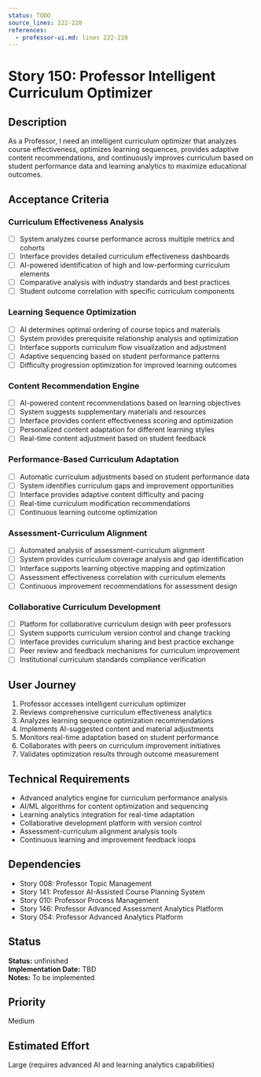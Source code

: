```yaml
---
status: TODO
source_lines: 222-228
references:
  - professor-ui.md: lines 222-228
---
```


# Story 150: Professor Intelligent Curriculum Optimizer

## Description
As a Professor, I need an intelligent curriculum optimizer that analyzes course effectiveness, optimizes learning sequences, provides adaptive content recommendations, and continuously improves curriculum based on student performance data and learning analytics to maximize educational outcomes.

## Acceptance Criteria

### Curriculum Effectiveness Analysis
- [ ] System analyzes course performance across multiple metrics and cohorts
- [ ] Interface provides detailed curriculum effectiveness dashboards
- [ ] AI-powered identification of high and low-performing curriculum elements
- [ ] Comparative analysis with industry standards and best practices
- [ ] Student outcome correlation with specific curriculum components

### Learning Sequence Optimization
- [ ] AI determines optimal ordering of course topics and materials
- [ ] System provides prerequisite relationship analysis and optimization
- [ ] Interface supports curriculum flow visualization and adjustment
- [ ] Adaptive sequencing based on student performance patterns
- [ ] Difficulty progression optimization for improved learning outcomes

### Content Recommendation Engine
- [ ] AI-powered content recommendations based on learning objectives
- [ ] System suggests supplementary materials and resources
- [ ] Interface provides content effectiveness scoring and optimization
- [ ] Personalized content adaptation for different learning styles
- [ ] Real-time content adjustment based on student feedback

### Performance-Based Curriculum Adaptation
- [ ] Automatic curriculum adjustments based on student performance data
- [ ] System identifies curriculum gaps and improvement opportunities
- [ ] Interface provides adaptive content difficulty and pacing
- [ ] Real-time curriculum modification recommendations
- [ ] Continuous learning outcome optimization

### Assessment-Curriculum Alignment
- [ ] Automated analysis of assessment-curriculum alignment
- [ ] System provides curriculum coverage analysis and gap identification
- [ ] Interface supports learning objective mapping and optimization
- [ ] Assessment effectiveness correlation with curriculum elements
- [ ] Continuous improvement recommendations for assessment design

### Collaborative Curriculum Development
- [ ] Platform for collaborative curriculum design with peer professors
- [ ] System supports curriculum version control and change tracking
- [ ] Interface provides curriculum sharing and best practice exchange
- [ ] Peer review and feedback mechanisms for curriculum improvement
- [ ] Institutional curriculum standards compliance verification

## User Journey
1. Professor accesses intelligent curriculum optimizer
2. Reviews comprehensive curriculum effectiveness analytics
3. Analyzes learning sequence optimization recommendations
4. Implements AI-suggested content and material adjustments
5. Monitors real-time adaptation based on student performance
6. Collaborates with peers on curriculum improvement initiatives
7. Validates optimization results through outcome measurement

## Technical Requirements
- Advanced analytics engine for curriculum performance analysis
- AI/ML algorithms for content optimization and sequencing
- Learning analytics integration for real-time adaptation
- Collaborative development platform with version control
- Assessment-curriculum alignment analysis tools
- Continuous learning and improvement feedback loops

## Dependencies
- Story 008: Professor Topic Management
- Story 141: Professor AI-Assisted Course Planning System
- Story 010: Professor Process Management
- Story 146: Professor Advanced Assessment Analytics Platform
- Story 054: Professor Advanced Analytics Platform


## Status
**Status:** unfinished  
**Implementation Date:** TBD  
**Notes:** To be implemented
## Priority
Medium

## Estimated Effort
Large (requires advanced AI and learning analytics capabilities)